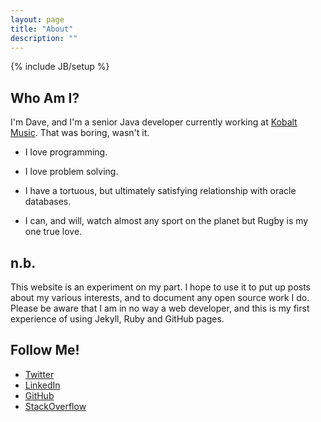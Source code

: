 ```yaml
---
layout: page
title: "About"
description: ""
---
```

{% include JB/setup %}

## Who Am I?

I'm Dave, and I'm a senior Java developer currently working at [Kobalt Music](http://www.kobaltmusic.com). That was boring, wasn't it.

 + I love programming.

 + I love problem solving.

 + I have a tortuous, but ultimately satisfying relationship with oracle databases.

 + I can, and will, watch almost any sport on the planet but Rugby is my one true love.

## n.b.

This website is an experiment on my part. I hope to use it to put up posts about my various interests, and to document any open source work I do. Please be aware that I am in no way a web developer, and this is my first experience of using Jekyll, Ruby and GitHub pages.

## Follow Me!

 + [Twitter](http://www.twitter.com/dave91087)
 + [LinkedIn](http://www.linkedin.com/pub/david-castle/82/559/933)
 + [GitHub](http://www.GitHub.com/dave91087)
 + [StackOverflow](http://stackoverflow.com/users/193958/david-castle)

